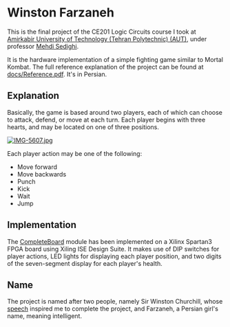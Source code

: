 # Winston Farzaneh

This is the final project of the CE201 Logic Circuits course I took at [Amirkabir University of Technology (Tehran Polytechnic) (AUT)](https://aut.ac.ir/en), 
under professor [Mehdi Sedighi](https://ceit.aut.ac.ir/~msedighi).

It is the hardware implementation of a simple fighting game similar to Mortal Kombat.
The full reference explanation of the project can be found at [docs/Reference.pdf](docs/Reference.pdf).
It's in Persian.

## Explanation

Basically, the game is based around two players, each of which can choose to attack, defend, or move at each turn.
Each player begins with three hearts, and may be located on one of three positions.

[![IMG-5607.jpg](https://i.postimg.cc/W3mbjRWD/IMG-5607.jpg)](https://postimg.cc/mzDGNnGR)

Each player action may be one of the following:
- Move forward
- Move backwards
- Punch
- Kick
- Wait
- Jump

## Implementation

The [CompleteBoard](src/CompleteBoard.v) module has been implemented on a Xilinx Spartan3 FPGA board using Xiling ISE Design Suite.
It makes use of DIP switches for player actions,
LED lights for displaying each player position, 
and two digits of the seven-segment display for each player's health.

## Name

The project is named after two people, 
namely Sir Winston Churchill, 
whose [speech](https://www.forbes.com/sites/geoffloftus/2012/05/09/if-youre-going-through-hell-keep-going-winston-churchill/?sh=47549271d549) 
inspired me to complete the project, and Farzaneh, a Persian girl's name, meaning intelligent.
